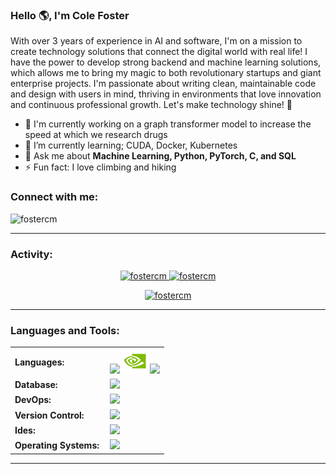 <link rel="stylesheet" type='text/css' href="https://cdn.jsdelivr.net/gh/devicons/devicon@latest/devicon.min.css" />

### Hello 🌎, I'm Cole Foster

With over 3 years of experience in AI and software, I'm on a mission to create technology solutions that connect the digital world with real life! I have the power to develop strong backend and machine learning solutions, which allows me to bring my magic to both revolutionary startups and giant enterprise projects. I'm passionate about writing clean, maintainable code and design with users in mind, thriving in environments that love innovation and continuous professional growth. Let's make technology shine! 🚀


  - 🔭 I'm currently working on a graph transformer model to increase the speed at which we research drugs
  - 🌱 I’m currently learning; CUDA, Docker, Kubernetes
  - 💬 Ask me about **Machine Learning, Python, PyTorch, C, and SQL**
  - ⚡ Fun fact: I love climbing and hiking

<h3 align="left">Connect with me:</h3>
<a href="https://www.linkedin.com/cole-michael-foster" target="blank"><i align="center" class="devicon-linkedin-plain colored" alt="Cole_Foster" height="40" width="60" ></i>
</a>
<p align="left"> <img src="https://komarev.com/ghpvc/?username=fostercm&label=Profile%20views&color=0e75b6&style=flat" alt="fostercm" /> </p>


------
<h3 align="left">Activity:</h3>

<div align="center">
  <a href="https://github.com/fostercm">
    <img height="180em" src="https://github-readme-stats.vercel.app/api/top-langs?username=fostercm&show_icons=true&locale=en&layout=compact&theme=tokyonight" alt="fostercm"/>
    <img height="180em" src="https://github-readme-stats.vercel.app/api?username=fostercm&show_icons=true&locale=en&layout=compact&theme=tokyonight" alt="fostercm"/>
  </a>
</div>
<p align="center">
  <a href="https://github.com/fostercm">
    <img src="https://github-readme-streak-stats.herokuapp.com/?user=fostercm&&theme=tokyonight" alt="fostercm" />
  </a>
</p>

------
<h3 align="left">Languages and Tools:</h3>
<table>
    <tr>
        <td style="font-weight: bold; padding-right: 10px; vertical-align: center; border: none;">Languages:</td>
        <td><img height="40" src="https://skillicons.dev/icons?i=python,pytorch,c"/>&nbsp;<img src="cuda.svg", style="height: 40px"/>&nbsp;<img height="40" src="https://skillicons.dev/icons?i=java,r,matlab"/></td>
    </tr>
    <tr>
        <td style="font-weight: bold; padding-right: 10px; vertical-align: center; border: none;">Database:</td>
        <td><img height="40" src="https://skillicons.dev/icons?i=mysql,postgresql"/></td>
    </tr>
    <tr>
        <td style="font-weight: bold; padding-right: 10px; vertical-align: center; border: none;">DevOps:</td>
        <td><img height="40" src="https://skillicons.dev/icons?i=docker,kubernetes"/></td>
    </tr>
    <tr>
        <td style="font-weight: bold; padding-right: 10px; vertical-align: center; border: none;">Version Control:</td>
        <td><img height="40" src="https://skillicons.dev/icons?i=git,github,cmake"/></td>
    </tr>
    <tr>
        <td style="font-weight: bold; padding-right: 10px; vertical-align: center; border: none;">Ides:</td>
        <td><img height="40" src="https://skillicons.dev/icons?i=vscode,clion,idea"/></td>
    </tr>
    <tr>
        <td style="font-weight: bold; padding-right: 10px; vertical-align: center; border: none;">Operating Systems:</td>
        <td><img height="40" src="https://skillicons.dev/icons?i=windows,ubuntu,linux"/></td>
    </tr>
</table>

------
